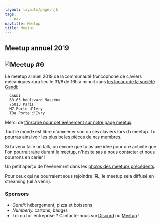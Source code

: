 ```yaml
---
layout: layouts/page.njk
tags:
  - nav
navtitle: Meetup
title: Meetup
---
```


## Meetup annuel 2019

## ![Meetup #6](/img/meetup-affiche.png)

Le meetup annuel 2019 de la communauté francophone de claviers mécaniques aura lieu le 31/8 de 16h à minuit dans [les locaux de la société Gandi](https://goo.gl/maps/mJDh2vowtymbvQDA9/):

```
  GANDI
  63-65 boulevard Masséna
  75013 Paris
  M7 Porte d'Ivry
  T3a Porte d'Ivry
```

Merci de [t'inscrire pour cet événement sur notre page meetup](https://www.meetup.com/Mechanical-Keyboards-France/events/263334528).

Tout le monde est libre d'ammener son ou ses claviers lors du meetup. Tu pourras ainsi voir les plus belles pièces de nos membres.

Si tu veux faire un talk, ou encore que tu as une idée pour une activité que l'on pourrait faire durant le meetup, n'hésite pas à nous contacter et nous pourrons en parler !

Un petit aperçu de l'événement dans les [photos des meetups précédents](https://www.meetup.com/Mechanical-Keyboards-Paris/photos/).

Pour ceux qui ne pourraient nous rejoindre IRL, le meetup sera diffusé en streaming (url à venir).

### Sponsors

- _Gandi_: hébergement, pizza et boissons
- _Numberly_: cartons, badges
- Toi ou ton entreprise ? Contacte-nous sur [Discord](https://discord.gg/dtPuEBr) ou [Meetup](https://www.meetup.com/Mechanical-Keyboards-Paris) !
